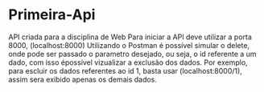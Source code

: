 # Primeira-Api
API criada para a disciplina de Web
Para iniciar a API deve utilizar a porta 8000, (localhost:8000)
Utilizando o Postman é possível simular o delete, onde pode ser passado o parametro
desejado, ou seja, o id referente a um dado, com isso épossivel vizualizar a exclusão dos dados.
Por exemplo, para escluir os dados referentes ao id 1, basta usar (localhost:8000/1), assim sera exibido
apenas os demais dados.
